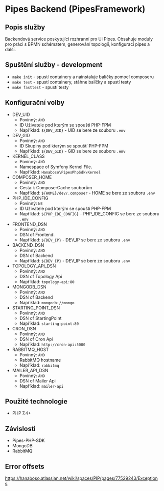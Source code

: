 # Pipes Backend (PipesFramework)

## Popis služby
Backendová service poskytující rozhranní pro Ui Pipes. 
Obsahuje moduly pro práci s BPMN schématem, generování topologií, konfiguraci pipes a další.


## Spuštění služby - development
- `make init`       - spustí containery a nainstaluje balíčky pomocí composeru
- `make test`       - spustí containery, stáhne balíčky a spustí testy
- `make fasttest`   - spustí testy

## Konfigurační volby
- DEV_UID 
    - Povinný: `ANO`
    - ID Uživatele pod kterým se spouští PHP-FPM
    - Například: `${DEV_UID}` - UID se bere ze souboru `.env`
- DEV_GID 
    - Povinný: `ANO`
    - ID Skupiny pod kterým se spouští PHP-FPM
    - Například: `${DEV_GID}` - GID se bere ze souboru `.env`
- KERNEL_CLASS 
    - Povinný: `ANO`
    - Namespace of Symfony Kernel File. 
    - Například: `Hanaboso\PipesPhpSdk\Kernel`
- COMPOSER_HOME 
    - Povinný: `ANO`
    - Cesta k ComposerCache souborům
    - Například: `${HOME}/dev/.composer` - HOME se bere ze souboru `.env`
- PHP_IDE_CONFIG 
    - Povinný: `NE`
    - ID Uživatele pod kterým se spouští PHP-FPM
    - Například: `${PHP_IDE_CONFIG}` - PHP_IDE_CONFIG se bere ze souboru `.env`
- FRONTEND_DSN 
    - Povinný: `ANO`
    - DSN of Frontend.
    - Například: `${DEV_IP}` - DEV_IP se bere ze souboru `.env`
- BACKEND_DSN 
    - Povinný: `ANO`
    - DSN of Backend
    - Například: `${DEV_IP}` - DEV_IP se bere ze souboru `.env`
- TOPOLOGY_API_DSN 
     - Povinný: `ANO`
     - DSN of Topology Api
     - Například: `topology-api:80`
- MONGODB_DSN 
     - Povinný: `ANO`
     - DSN of Backend
     - Například: `mongodb://mongo`
- STARTING_POINT_DSN 
    - Povinný: `ANO`
    - DSN of StartingPoint
    - Například: `starting-point:80`
- CRON_DSN 
    - Povinný: `ANO`
    - DSN of Cron Api
    - Například: `http://cron-api:5000`
- RABBITMQ_HOST 
    - Povinný: `ANO`
    - RabbitMQ hostname
    - Například: `rabbitmq`
- MAILER_API_DSN 
    - Povinný: `ANO`
    - DSN of Mailer Api
    - Například: `mailer-api`

## Použité technologie
- PHP 7.4+

## Závislosti
- Pipes-PHP-SDK
- MongoDB
- RabbitMQ

## Error offsets
https://hanaboso.atlassian.net/wiki/spaces/PIP/pages/77529243/Exceptions
